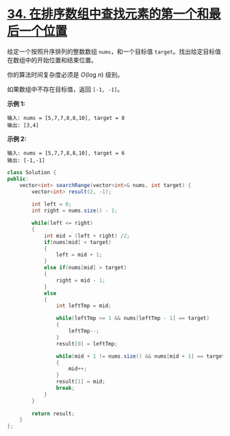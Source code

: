 # [34. 在排序数组中查找元素的第一个和最后一个位置](https://leetcode-cn.com/problems/find-first-and-last-position-of-element-in-sorted-array/)

给定一个按照升序排列的整数数组 `nums`，和一个目标值 `target`。找出给定目标值在数组中的开始位置和结束位置。

你的算法时间复杂度必须是 *O*(log *n*) 级别。

如果数组中不存在目标值，返回 `[-1, -1]`。

**示例 1:**

```
输入: nums = [5,7,7,8,8,10], target = 8
输出: [3,4]
```

**示例 2:**

```
输入: nums = [5,7,7,8,8,10], target = 6
输出: [-1,-1]
```



```java
class Solution {
public:
    vector<int> searchRange(vector<int>& nums, int target) {
        vector<int> result(2, -1);
        
        int left = 0;
        int right = nums.size() - 1;

        while(left <= right)
        {
            int mid = (left + right) /2;
            if(nums[mid] < target)
            {
                left = mid + 1;
            }
            else if(nums[mid] > target)
            {
                right = mid - 1;
            }
            else
            {
                int leftTmp = mid;

                while(leftTmp >= 1 && nums[leftTmp - 1] == target)
                {
                    leftTmp--;
                }
                result[0] = leftTmp;

                while(mid + 1 != nums.size() && nums[mid + 1] == target)
                {
                    mid++;
                }
                result[1] = mid;
                break;
            }
        }
        
        return result;
    }
};
```